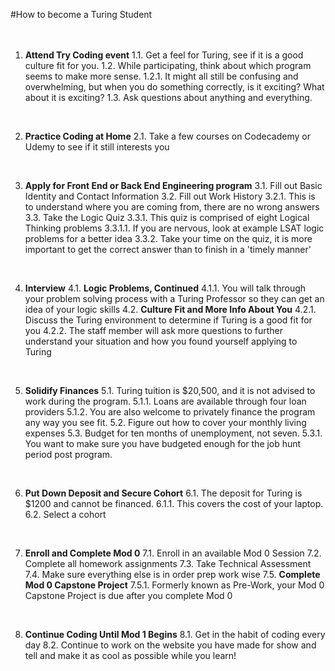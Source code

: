 #How to become a Turing Student
<br /><br /><br />

1. **Attend Try Coding event**
	1.1. Get a feel for Turing, see if it is a good culture fit for you.
	1.2. While participating, think about which program seems to make more sense.
		1.2.1. It might all still be confusing and overwhelming, but when you do something correctly, is it exciting? What about it is exciting?
	1.3. Ask questions about anything and everything.
<br />

2. **Practice Coding at Home**
	2.1. Take a few courses on Codecademy or Udemy to see if it still interests you
<br />

3. **Apply for Front End or Back End Engineering program**
	3.1. Fill out Basic Identity and Contact Information
	3.2. Fill out Work History
		3.2.1. This is to understand where you are coming from, there are no wrong answers
	3.3. Take the Logic Quiz
		3.3.1. This quiz is comprised of eight Logical Thinking problems
			3.3.1.1. If you are nervous, look at example LSAT logic problems for a better idea
		3.3.2. Take your time on the quiz, it is more important to get the correct answer than to finish in a 'timely manner'
<br />

4. **Interview**
	4.1. **Logic Problems, Continued**
		4.1.1. You will talk through your problem solving process with a Turing Professor so they can get an idea of your logic skills
	4.2. **Culture Fit and More Info About You**
		4.2.1. Discuss the Turing environment to determine if Turing is a good fit for you
		4.2.2. The staff member will ask more questions to further understand your situation and how you found yourself applying to Turing
<br />

5. **Solidify Finances**
	5.1. Turing tuition is $20,500, and it is not advised to work during the program.
		5.1.1. Loans are available through four loan providers
		5.1.2. You are also welcome to privately finance the program any way you see fit.
	5.2. Figure out how to cover your monthly living expenses
	5.3. Budget for ten months of unemployment, not seven.
		5.3.1. You want to make sure you have budgeted enough for the job hunt period post program.
<br />

6. **Put Down Deposit and Secure Cohort**
	6.1. The deposit for Turing is $1200 and cannot be financed.
		6.1.1. This covers the cost of your laptop.
	6.2. Select a cohort
<br />

7. **Enroll and Complete Mod 0**
	7.1. Enroll in an available Mod 0 Session
	7.2. Complete all homework assignments
	7.3. Take Technical Assessment
	7.4. Make sure everything else is in order prep work wise
	7.5. **Complete Mod 0 Capstone Project**
		7.5.1. Formerly known as Pre-Work, your Mod 0 Capstone Project is due after you complete Mod 0
<br />

8. **Continue Coding Until Mod 1 Begins**
	8.1. Get in the habit of coding every day
	8.2. Continue to work on the website you have made for show and tell and make it as cool as possible while you learn!